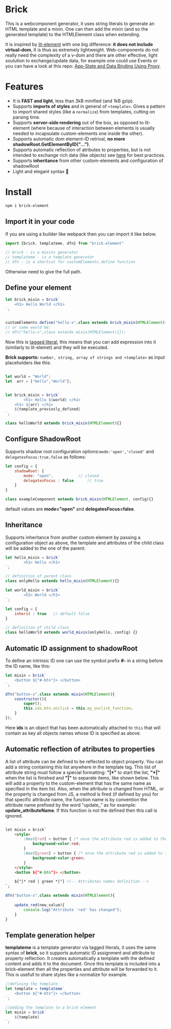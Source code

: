 # Brick

This is a webcomponent generator, it uses string literals to generate an HTML template and a mixin.
One can then add the mixin (and so the generated template) to the HTMLElement class when extending.

It is inspired by [lit-element](https://github.com/Polymer/lit-element) with one big difference: **it does not include virtual-dom**,
It is thus as extremely lightweight. Web-components do not really need the complexity of a v-dom and there are other effective, light soulution to exchange/update  data,
for example one could use Events or you can have a look at this repo: [App-State and Data Binding Using Proxy](https://github.com/WebComponentHelpers/ImperaJS).


# Features 

 - It is **FAST and light**, less than 3kB minified (and 1kB gzip). <!--, try out the [benchmark test comparison with lit-html]().-->
 - Supports **imports of styles** and in general of ```<template>```. Gives a pattern to import shared styles (like a ```normalize```) from templates, cutting on parsing time.
 - Supports **server-side rendering** out of the box, as opposed to lit-element (where because of interaction between elements is usually needed to incapsulate custom-elements one inside the other).
 - Supports automatic dom element-ID retrival, **no more shadowRoot.GetElementByID("...")**. 
 - Supports automatic reflection of atributes to properties, but is not intended to exchange rich data (like objects) see [here](https://developers.google.com/web/fundamentals/web-components/best-practices#do-not-reflect-rich-data-properties-to-attributes) for best practices.
 - Supports **inheritance** from other custom-elements and configuration of shadowRoot
 - Light and elegant syntax :rainbow:


# Install

```bash
npm i brick-element
```


## Import it in your code

If you are using a builder like webpack then you can import it like below.

```javascript
import {brick, templateme, dfn} from "brick-element"  

// brick - is a mixins generator
// templateme - is a template generator
// dfn - is a shortcut for customElements.define function

```

Otherwise need to give the full path.

## Define your element

```javascript
let brick_mixin = brick`
	<h1> Hello World </h1>
`;


customElements.define("hello-x",class extends brick_mixin(HTMLElement){});
// or same would be:
// dfn("hello-x",class extends mixin(HTMLElement){});

```

Now this is [tagged literal](https://developer.mozilla.org/en-US/docs/Web/JavaScript/Reference/Template_literals), 
this means that you can add expression into it (similarly to lit-elemet) and they will be executed.

**Brick supports:** ```number, string, array of strings and <template>``` as input placeholders like this:
```javascript

let world = "World";
let  arr = ["Hello","World"];


let brick_mixin = brick`
        <h1> Hello ${world} </h1>
	<h1> ${arr} </h1>
	${template_previosly_defined}
`;

class helloWorld extends brick_mixin(HTMLElement){}
```

## Configure ShadowRoot

Supports shadow root configuration options:```mode:'open','closed'``` and ```delegatesFocus:true,false``` as follows:
```javascript
let config = {
	shadowRoot: {
		mode: "open",    		// closed
		delegatesFocus : false 		// true
	}
}

class exampleComponent extends brick_mixin(HTMLElement, config){}

```
default values are **mode="open"** and **delegatesFocus=false**.

## Inheritance 

Supports inheritance from another custom element by passing a configuration object as above, the template and attributes of the child class will be added to the one of the parent:
```javascript
let hello_mixin = brick`
        <h1> Hello </h1>
`;

// definition of parent class
class onlyHello extends hello_mixin(HTMLElement){}

let world_mixin = brick`
        <h2> World </h1>
`;

let config = {
	inherit : true   // default false
}

// definition of child class
class helloWorld extends world_mixin(onlyHello, config) {}

``` 
## Automatic ID assignment to shadowRoot

To define an intrinsic ID one can use the symbol prefix **#-** in a string before the ID name, like this:

```javascript
let mixin = brick`
	<button ${"#-btn"}> </button>
`;

dfn("button-x",class extends mixin(HTMLElement){
	constructor(){
	    super();
	    this.ids.btn.onclick = this.my_onclick_function; 
	}
});

```

Here **ids** is an object that has been automatically attached to ```this``` that will contain as key all objects names whose ID is specified as above.

## Automatic reflection of atributes to properties

A list of attribute can be defined to be reflected to object property. You can  add a string containing this list anywhere in the template tag. 
This list of attribute string must follow a special formatting: **"|*"** to start the list, **"*|"** when the list is finished and **"|"** to separate items,
like shown below. This will add a property to the custom-element that has the same name as specified in the item list. Also, when the attribute 
is changed from HTML, or the property is changed from JS, a method is fired (if defined by you) for that specific attribute name, the function name
is by convention the attribute name prefixed by the word "update_" as for example: **update_attributeName**. 
If this function is not the defined then this call is ignored.

```html

let mixin = brick`
	<style>
		:host[red] > button { /* once the attribute red is added to the element*/
			background-color:red;
		}
		:host[green] > button { /* once the attribute red is added to the element*/
			background-color:green;
		}
	</style>
	<button ${"#-btn"}> </button>

	${"|* red | green *|"} <!-- Attributes names definition -->
`;
```
```javascript
dfn("button-x",class extends mixin(HTMLElement){
	
	update_red(new_value){
		console.log("Attribute 'red' has changed");
	}
}
```

## Template generation helper

**templateme** is a template generator via tagged literals, it uses the same syntax of **brick**, so it supports automatic ID assignment and 
attribute to property reflection. It creates automatically a template with the defined content and adds it to the document. Once this template 
is included into a brick-element then all the properties and attribute will be forwarded to it. This is usefull to share styles like a normalize for example.

```javascript
//defining the template
let template = templateme`
	<button ${"#-btn"}> </button>
`;

//adding the template to a brick element
let mixin = brick`
	${template}
`;
```
